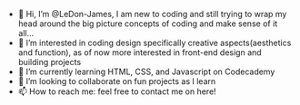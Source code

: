 - 👋 Hi, I’m @LeDon-James, I am new to coding and still trying to wrap my head around the big picture concepts of coding and make sense of it all...
- 👀 I’m interested in coding design specifically creative aspects(aesthetics and function), as of now more interested in front-end design and building projects
- 🌱 I’m currently learning HTML, CSS, and Javascript on Codecademy
- 💞️ I’m looking to collaborate on fun projects as I learn
- 📫 How to reach me: feel free to contact me on here!

<!---
LeDon-James/LeDon-James is a ✨ special ✨ repository because its `README.md` (this file) appears on your GitHub profile.
You can click the Preview link to take a look at your changes.
--->
